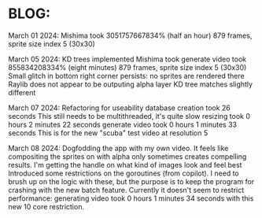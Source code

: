 # BLOG:
March 01 2024:
Mishima took 3051757667834%  (half an hour)
    879 frames, sprite size index 5 (30x30)

March 05 2024:
KD trees implemented
Mishima took generate video took 855834208334% (eight minutes)
    879 frames, sprite size index 5 (30x30)
    Small glitch in bottom right corner persists: no sprites are rendered there
    Raylib does not appear to be outputing alpha layer
    KD tree matches slightly different

March 07 2024:
Refactoring for useability
    database creation took 26 seconds
        This still needs to be multithreaded, it's quite slow
    resizing took 0 hours 2 minutes 22 seconds
    generate video took 0 hours 1 minutes 33 seconds
        This is for the new "scuba" test video at resolution 5

March 08 2024:
Dogfodding the app with my own video.
    It feels like compositing the sprites on with alpha only sometimes creates compelling results.
    I'm getting the handle on what kind of images look and feel best
Introduced some restrictions on the goroutines (from copilot). I need to brush up on the logic with these, but the purpose is to keep the program for crashing with the new batch feature. Currently it doesn't seem to restrict performance: generating video took 0 hours 1 minutes 34 seconds with this new 10 core restriction.